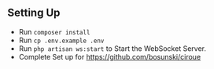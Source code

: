 ## Setting Up
* Run `composer install`
* Run `cp .env.example .env`
* Run `php artisan ws:start` to Start the WebSocket Server.
* Complete Set up for https://github.com/bosunski/ciroue
